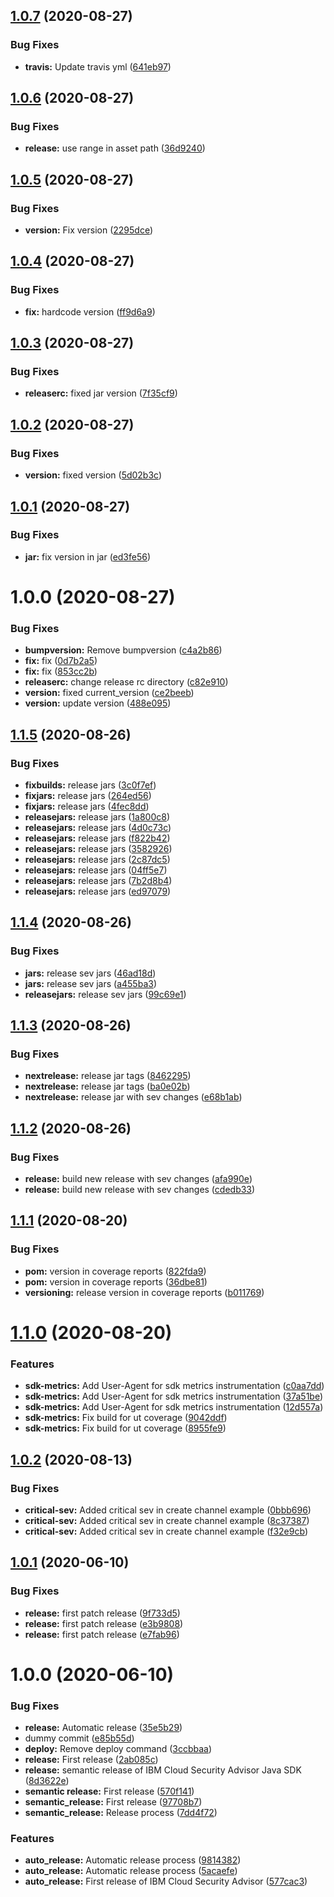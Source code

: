 ## [1.0.7](https://github.com/prince737/java-semantic-release/compare/1.0.6...1.0.7) (2020-08-27)


### Bug Fixes

* **travis:** Update travis yml ([641eb97](https://github.com/prince737/java-semantic-release/commit/641eb9706ed407e4ba1af2ece4ec320b721d6392))

## [1.0.6](https://github.com/prince737/java-semantic-release/compare/1.0.5...1.0.6) (2020-08-27)


### Bug Fixes

* **release:** use range in asset path ([36d9240](https://github.com/prince737/java-semantic-release/commit/36d924005292a3715c5637bec0e9bd245c940c11))

## [1.0.5](https://github.com/prince737/java-semantic-release/compare/1.0.4...1.0.5) (2020-08-27)


### Bug Fixes

* **version:** Fix version ([2295dce](https://github.com/prince737/java-semantic-release/commit/2295dce2b29fb6907578a0fbf5c6b258b49e2282))

## [1.0.4](https://github.com/prince737/java-semantic-release/compare/1.0.3...1.0.4) (2020-08-27)


### Bug Fixes

* **fix:** hardcode version ([ff9d6a9](https://github.com/prince737/java-semantic-release/commit/ff9d6a990cf2f0e72817686cf8d3590c3ecec1e1))

## [1.0.3](https://github.com/prince737/java-semantic-release/compare/1.0.2...1.0.3) (2020-08-27)


### Bug Fixes

* **releaserc:** fixed jar version ([7f35cf9](https://github.com/prince737/java-semantic-release/commit/7f35cf9821d18717876a889059fed2630aaa538f))

## [1.0.2](https://github.com/prince737/java-semantic-release/compare/1.0.1...1.0.2) (2020-08-27)


### Bug Fixes

* **version:** fixed version ([5d02b3c](https://github.com/prince737/java-semantic-release/commit/5d02b3c1182d7fe11e5c5023c0dc9c21c2b274cd))

## [1.0.1](https://github.com/prince737/java-semantic-release/compare/1.0.0...1.0.1) (2020-08-27)


### Bug Fixes

* **jar:** fix version in jar ([ed3fe56](https://github.com/prince737/java-semantic-release/commit/ed3fe56f21213967360fc3b1292af726c4338522))

# 1.0.0 (2020-08-27)


### Bug Fixes

* **bumpversion:** Remove bumpversion ([c4a2b86](https://github.com/prince737/java-semantic-release/commit/c4a2b86a764c261f2fa125e9070c42c690e05ad3))
* **fix:** fix ([0d7b2a5](https://github.com/prince737/java-semantic-release/commit/0d7b2a5a8928fbe06ef401d6f53c467ddaaec040))
* **fix:** fix ([853cc2b](https://github.com/prince737/java-semantic-release/commit/853cc2b05d04379b02576f1d1e2bdb57eb7e59c7))
* **releaserc:** change release rc directory ([c82e910](https://github.com/prince737/java-semantic-release/commit/c82e910eb86d703abd9e36ac6e7ac754d4f44fad))
* **version:** fixed current_version ([ce2beeb](https://github.com/prince737/java-semantic-release/commit/ce2beebeb06d24ae4852b97c22bc655d84574936))
* **version:** update version ([488e095](https://github.com/prince737/java-semantic-release/commit/488e095e1dc3c26c201f6908ff33ab00ad57efa4))

## [1.1.5](https://github.com/ibm-cloud-security/security-advisor-sdk-java/compare/1.1.4...1.1.5) (2020-08-26)


### Bug Fixes

* **fixbuilds:** release jars ([3c0f7ef](https://github.com/ibm-cloud-security/security-advisor-sdk-java/commit/3c0f7ef0867c744565e13842219b4e88f3c636fb))
* **fixjars:** release jars ([264ed56](https://github.com/ibm-cloud-security/security-advisor-sdk-java/commit/264ed569687a382e2911953f22d469c74a16924e))
* **fixjars:** release jars ([4fec8dd](https://github.com/ibm-cloud-security/security-advisor-sdk-java/commit/4fec8dd46f64b5cb26828e2b902166edd549d478))
* **releasejars:** release jars ([1a800c8](https://github.com/ibm-cloud-security/security-advisor-sdk-java/commit/1a800c8770524bd502e65e93a427c60a70255e37))
* **releasejars:** release jars ([4d0c73c](https://github.com/ibm-cloud-security/security-advisor-sdk-java/commit/4d0c73c7be6ac4b5274b615bde2e108aba055445))
* **releasejars:** release jars ([f822b42](https://github.com/ibm-cloud-security/security-advisor-sdk-java/commit/f822b422a593f3f50fdbe57e4d46a651270679f3))
* **releasejars:** release jars ([3582926](https://github.com/ibm-cloud-security/security-advisor-sdk-java/commit/3582926aaf11848e3a84ad1bf559f22e3275fd9b))
* **releasejars:** release jars ([2c87dc5](https://github.com/ibm-cloud-security/security-advisor-sdk-java/commit/2c87dc5a75657a21640409823ee01688f3141ac0))
* **releasejars:** release jars ([04ff5e7](https://github.com/ibm-cloud-security/security-advisor-sdk-java/commit/04ff5e7eda26c1499cc89d0f6d84f636cbda79ed))
* **releasejars:** release jars ([7b2d8b4](https://github.com/ibm-cloud-security/security-advisor-sdk-java/commit/7b2d8b4b4737ded729da2e29cbc303cfe81e9fb4))
* **releasejars:** release jars ([ed97079](https://github.com/ibm-cloud-security/security-advisor-sdk-java/commit/ed9707902871cd3bca9920ca6a369be903763a69))

## [1.1.4](https://github.com/ibm-cloud-security/security-advisor-sdk-java/compare/1.1.3...1.1.4) (2020-08-26)


### Bug Fixes

* **jars:** release sev jars ([46ad18d](https://github.com/ibm-cloud-security/security-advisor-sdk-java/commit/46ad18d4b934379a2ab5598d6b21a484d586ee77))
* **jars:** release sev jars ([a455ba3](https://github.com/ibm-cloud-security/security-advisor-sdk-java/commit/a455ba38de3b0d49b6af0a796e47cac9beb029c0))
* **releasejars:** release sev jars ([99c69e1](https://github.com/ibm-cloud-security/security-advisor-sdk-java/commit/99c69e19518a36119b1f2178f2e522bf4c3da327))

## [1.1.3](https://github.com/ibm-cloud-security/security-advisor-sdk-java/compare/1.1.2...1.1.3) (2020-08-26)


### Bug Fixes

* **nextrelease:** release jar tags ([8462295](https://github.com/ibm-cloud-security/security-advisor-sdk-java/commit/84622955ef05c878d9770191310bdbc4e03639a5))
* **nextrelease:** release jar tags ([ba0e02b](https://github.com/ibm-cloud-security/security-advisor-sdk-java/commit/ba0e02bae1477ebb0347f9eae86c087323b3acaf))
* **nextrelease:** release jar with sev changes ([e68b1ab](https://github.com/ibm-cloud-security/security-advisor-sdk-java/commit/e68b1aba71e5f39fd4f768d1faa78b9fe9fb6b5a))

## [1.1.2](https://github.com/ibm-cloud-security/security-advisor-sdk-java/compare/1.1.1...1.1.2) (2020-08-26)


### Bug Fixes

* **release:** build new release with sev changes ([afa990e](https://github.com/ibm-cloud-security/security-advisor-sdk-java/commit/afa990ea4b7944444a5271ee2e24ce007b825a96))
* **release:** build new release with sev changes ([cdedb33](https://github.com/ibm-cloud-security/security-advisor-sdk-java/commit/cdedb33a2f0a33546b99a7c180697a0fcd6ed118))

## [1.1.1](https://github.com/ibm-cloud-security/security-advisor-sdk-java/compare/1.1.0...1.1.1) (2020-08-20)


### Bug Fixes

* **pom:** version in coverage reports ([822fda9](https://github.com/ibm-cloud-security/security-advisor-sdk-java/commit/822fda978178d7f4fe160bd8e2f264a4d0e523f3))
* **pom:** version in coverage reports ([36dbe81](https://github.com/ibm-cloud-security/security-advisor-sdk-java/commit/36dbe8160429884652e941c3a2357e32dd7dedd0))
* **versioning:** release version in coverage reports ([b011769](https://github.com/ibm-cloud-security/security-advisor-sdk-java/commit/b011769af054954cba1618ca7596f360c39748f5))

# [1.1.0](https://github.com/ibm-cloud-security/security-advisor-sdk-java/compare/1.0.2...1.1.0) (2020-08-20)


### Features

* **sdk-metrics:** Add User-Agent for sdk metrics instrumentation ([c0aa7dd](https://github.com/ibm-cloud-security/security-advisor-sdk-java/commit/c0aa7ddeb1e51d6a1b80a97bce856dd17c4de376))
* **sdk-metrics:** Add User-Agent for sdk metrics instrumentation ([37a51be](https://github.com/ibm-cloud-security/security-advisor-sdk-java/commit/37a51bef748b4a6afe9e140cc2447a728fe9a07c))
* **sdk-metrics:** Add User-Agent for sdk metrics instrumentation ([12d557a](https://github.com/ibm-cloud-security/security-advisor-sdk-java/commit/12d557a0d9afa268744512145b8ec8aa8ae71bfa))
* **sdk-metrics:** Fix build for ut coverage ([9042ddf](https://github.com/ibm-cloud-security/security-advisor-sdk-java/commit/9042ddfe00da80cc11831d64cb8437801f34846e))
* **sdk-metrics:** Fix build for ut coverage ([8955fe9](https://github.com/ibm-cloud-security/security-advisor-sdk-java/commit/8955fe91f14e7eb793ad2917d5ba7801d562d818))

## [1.0.2](https://github.com/ibm-cloud-security/security-advisor-sdk-java/compare/1.0.1...1.0.2) (2020-08-13)


### Bug Fixes

* **critical-sev:** Added critical sev in create channel example ([0bbb696](https://github.com/ibm-cloud-security/security-advisor-sdk-java/commit/0bbb69666dd5f6789e98a28a32b8f998d90c900d))
* **critical-sev:** Added critical sev in create channel example ([8c37387](https://github.com/ibm-cloud-security/security-advisor-sdk-java/commit/8c373873b9ba1826acfe7c22237c4aabb80e444e))
* **critical-sev:** Added critical sev in create channel example ([f32e9cb](https://github.com/ibm-cloud-security/security-advisor-sdk-java/commit/f32e9cbf81dac5dd6ed9292f820a25364199aa6d))

## [1.0.1](https://github.com/ibm-cloud-security/security-advisor-sdk-java/compare/1.0.0...1.0.1) (2020-06-10)


### Bug Fixes

* **release:** first patch release ([9f733d5](https://github.com/ibm-cloud-security/security-advisor-sdk-java/commit/9f733d546d7902cf263e524fb9da41972a83f201))
* **release:** first patch release ([e3b9808](https://github.com/ibm-cloud-security/security-advisor-sdk-java/commit/e3b9808017b0c2836ceebeb7638726d7f31bf0a7))
* **release:** first patch release ([e7fab96](https://github.com/ibm-cloud-security/security-advisor-sdk-java/commit/e7fab96b5b65c8f4f30ecba394a384f19f91e830))

# 1.0.0 (2020-06-10)


### Bug Fixes

* **release:** Automatic release ([35e5b29](https://github.com/ibm-cloud-security/security-advisor-sdk-java/commit/35e5b2993e9936e447f1ebd9b581d03c4f7b8265))
* dummy commit ([e85b55d](https://github.com/ibm-cloud-security/security-advisor-sdk-java/commit/e85b55dc1f1b34985821d315dd5227daa28ec5d3))
* **deploy:**  Remove deploy command ([3ccbbaa](https://github.com/ibm-cloud-security/security-advisor-sdk-java/commit/3ccbbaa57234bb653cfb64040524ce922b3a840f))
* **release:** First release ([2ab085c](https://github.com/ibm-cloud-security/security-advisor-sdk-java/commit/2ab085c6d69af551c4f32dc004e9fc3d34e8b162))
* **release:** semantic release of IBM Cloud Security Advisor Java SDK ([8d3622e](https://github.com/ibm-cloud-security/security-advisor-sdk-java/commit/8d3622e0cc5b283566343e34f1ff1d909057a6e6))
* **semantic release:** First release ([570f141](https://github.com/ibm-cloud-security/security-advisor-sdk-java/commit/570f141dd71888bb931fd98349f9a18b218875ab))
* **semantic_release:**  First release ([97708b7](https://github.com/ibm-cloud-security/security-advisor-sdk-java/commit/97708b77aec4b28691e3bff66a28d8194f847b72))
* **semantic_release:**  Release process ([7dd4f72](https://github.com/ibm-cloud-security/security-advisor-sdk-java/commit/7dd4f7246b1e9e569039e92e08b32a616eb4b017))


### Features

* **auto_release:** Automatic release process ([9814382](https://github.com/ibm-cloud-security/security-advisor-sdk-java/commit/98143825de51b1bfe7089270aa9d1ec7d43c57ef))
* **auto_release:** Automatic release process ([5acaefe](https://github.com/ibm-cloud-security/security-advisor-sdk-java/commit/5acaefeeefbc309e8149624e7d5cce9c9fad69ea))
* **auto_release:** First release of IBM Cloud Security Advisor ([577cac3](https://github.com/ibm-cloud-security/security-advisor-sdk-java/commit/577cac39b070d384e670d01135be411da72d514f))
